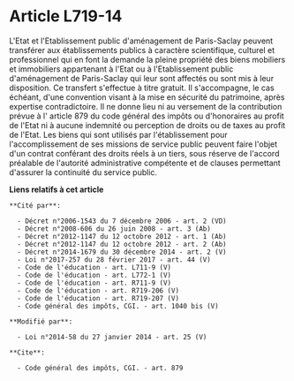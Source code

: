 # Article L719-14

L'Etat et l'Etablissement public d'aménagement de Paris-Saclay peuvent transférer aux établissements publics à caractère
scientifique, culturel et professionnel qui en font la demande la pleine propriété des biens mobiliers et immobiliers
appartenant à l'Etat ou à l'Etablissement public d'aménagement de Paris-Saclay qui leur sont affectés ou sont mis à leur
disposition. Ce transfert s'effectue à titre gratuit. Il s'accompagne, le cas échéant, d'une convention visant à la mise en
sécurité du patrimoine, après expertise contradictoire. Il ne donne lieu ni au versement de la contribution prévue à l'
article 879 du code général des impôts ou d'honoraires au profit de l'Etat ni à aucune indemnité ou perception de droits ou
de taxes au profit de l'Etat. Les biens qui sont utilisés par l'établissement pour l'accomplissement de ses missions de
service public peuvent faire l'objet d'un contrat conférant des droits réels à un tiers, sous réserve de l'accord préalable
de l'autorité administrative compétente et de clauses permettant d'assurer la continuité du service public.

**Liens relatifs à cet article**

	**Cité par**:

	  - Décret n°2006-1543 du 7 décembre 2006 - art. 2 (VD)
	  - Décret n°2008-606 du 26 juin 2008 - art. 3 (Ab)
	  - Décret n°2012-1147 du 12 octobre 2012 - art. 1 (Ab)
	  - Décret n°2012-1147 du 12 octobre 2012 - art. 2 (Ab)
	  - Décret n°2014-1679 du 30 décembre 2014 - art. 2 (V)
	  - Loi n°2017-257 du 28 février 2017 - art. 44 (V)
	  - Code de l'éducation - art. L711-9 (V)
	  - Code de l'éducation - art. L772-1 (V)
	  - Code de l'éducation - art. R711-9 (V)
	  - Code de l'éducation - art. R719-206 (V)
	  - Code de l'éducation - art. R719-207 (V)
	  - Code général des impôts, CGI. - art. 1040 bis (V)

	**Modifié par**:

	  - Loi n°2014-58 du 27 janvier 2014 - art. 25 (V)

	**Cite**:

	  - Code général des impôts, CGI. - art. 879
